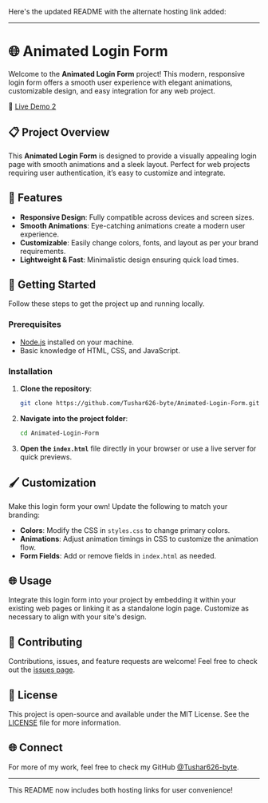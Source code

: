 Here's the updated README with the alternate hosting link added:

---

# 🌐 Animated Login Form

Welcome to the **Animated Login Form** project! This modern, responsive login form offers a smooth user experience with elegant animations, customizable design, and easy integration for any web project.


🔗 [Live Demo 2](https://animated-login-form-two.vercel.app/)

## 📋 Project Overview

This **Animated Login Form** is designed to provide a visually appealing login page with smooth animations and a sleek layout. Perfect for web projects requiring user authentication, it’s easy to customize and integrate.

## 🌟 Features

- **Responsive Design**: Fully compatible across devices and screen sizes.
- **Smooth Animations**: Eye-catching animations create a modern user experience.
- **Customizable**: Easily change colors, fonts, and layout as per your brand requirements.
- **Lightweight & Fast**: Minimalistic design ensuring quick load times.

## 🚀 Getting Started

Follow these steps to get the project up and running locally.

### Prerequisites

- [Node.js](https://nodejs.org/) installed on your machine.
- Basic knowledge of HTML, CSS, and JavaScript.

### Installation

1. **Clone the repository**:
   ```bash
   git clone https://github.com/Tushar626-byte/Animated-Login-Form.git
   ```
2. **Navigate into the project folder**:
   ```bash
   cd Animated-Login-Form
   ```
3. **Open the `index.html`** file directly in your browser or use a live server for quick previews.

## 🖌️ Customization

Make this login form your own! Update the following to match your branding:

- **Colors**: Modify the CSS in `styles.css` to change primary colors.
- **Animations**: Adjust animation timings in CSS to customize the animation flow.
- **Form Fields**: Add or remove fields in `index.html` as needed.

## 🌐 Usage

Integrate this login form into your project by embedding it within your existing web pages or linking it as a standalone login page. Customize as necessary to align with your site's design.

## 🤝 Contributing

Contributions, issues, and feature requests are welcome! Feel free to check out the [issues page](https://github.com/Tushar626-byte/Animated-Login-Form/issues).

## 📄 License

This project is open-source and available under the MIT License. See the [LICENSE](LICENSE) file for more information.

## 🌐 Connect

For more of my work, feel free to check my GitHub [@Tushar626-byte](https://github.com/Tushar626-byte). 

---

This README now includes both hosting links for user convenience!
